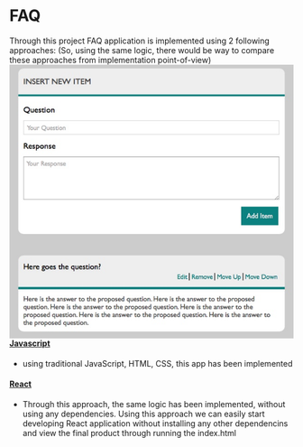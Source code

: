 # FAQ
Through this project FAQ application is implemented using 2 following approaches: (So, using the same logic, there would be way to compare these approaches from implementation point-of-view)
<img src="faq.jpeg" align="right"/>

#### [Javascript](https://github.com/HamidHeyde/ReactJs/tree/master/FAQ/JavaScript)
* using traditional JavaScript, HTML, CSS, this app has been implemented

#### [React](https://github.com/HamidHeyde/ReactJs/tree/master/FAQ/ReactNoEs6)
* Through this approach, the same logic has been implemented, without using any dependencies. Using this approach we can easily start developing React application without installing any other dependencins and view the final product through running the index.html